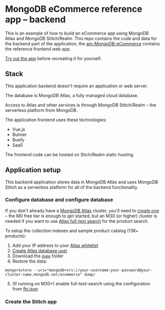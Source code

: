 # MongoDB eCommerce reference app – backend

This is an example of how to build an eCommerce app using MongoDB Atlas and MongoDB Stitch/Realm. This repo contains the code and data for the backend part of the application; the [am-MongoDB-eCommerce](https://github.com/am-MongoDB/eCommerce) contains the reference frontend web app.

[Try out the app](https://ecommerce-iukkg.mongodbstitch.com/#/) before recreating it for yourself.

## Stack

This application backend doesn't require an application or web server.

The database is MongoDB Atlas, a fully managed cloud database.

Access to Atlas and other services is through MongoDB Stitch/Realm – the serverless platform from MongoDB.

The application frontend uses these technologies:

- Vue.js
- Bulmer
- Buefy
- SaaS

The frontend code can be hosted on Stich/Realm static hosting.

## Application setup

This backend application stores data in MongoDB Atlas and uses MongoDB Stitch as a serverless platform for all of the backend functionality.

### Configure database and configure database
If you don't already have a [MongoDB Atlas](https://www.mongodb.com/cloud/atlas) cluster, you'll need to [create one](https://www.mongodb.com/cloud/atlas/register) – the M0 free tier is enough to get started, but an M30 (or higher) cluster is needed if you want to use [Atlas full-text search](https://docs.atlas.mongodb.com/full-text-search/) for the product search.

To setup the collection indexes and sample product catalog (13K+ products):

1. Add your IP address to your [Atlas whitelist](https://docs.atlas.mongodb.com/security-whitelist/)
2. [Create Atlas database user](https://docs.atlas.mongodb.com/security-add-mongodb-users/)
3. Download the [`dump`](https://github.com/am-MongoDB/eCommerce-Realm/tree/master/dump/ecommerce) folder
4. Restore the data:
```
mongorestore --uri="mongodb+srv://your-username:your-password@your-cluster-name.mongodb.net/ecommerce" dump/
```
5. (If running on M30+) enable full-text-search using the configuration from [fts.json](https://github.com/am-MongoDB/eCommerce-Realm/blob/master/fts.json)

### Create the Stitch app
